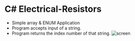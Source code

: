 # C# Electrical-Resistors
* Simple array & ENUM Application
* Program accepts input of a string. 
* Program returns the index number of that string.
![screen](https://user-images.githubusercontent.com/38300718/187520339-e105c6ed-9d3d-49d2-b839-575c523bfa9f.png)

